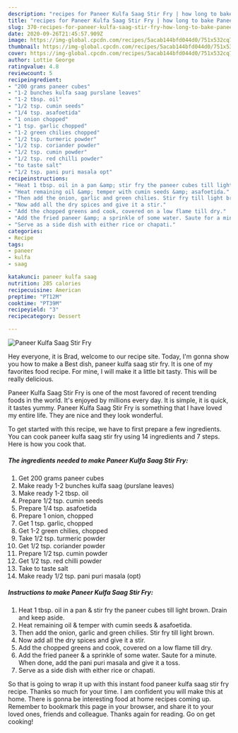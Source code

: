 ```yaml
---
description: "recipes for Paneer Kulfa Saag Stir Fry | how long to bake Paneer Kulfa Saag Stir Fry"
title: "recipes for Paneer Kulfa Saag Stir Fry | how long to bake Paneer Kulfa Saag Stir Fry"
slug: 370-recipes-for-paneer-kulfa-saag-stir-fry-how-long-to-bake-paneer-kulfa-saag-stir-fry
date: 2020-09-26T21:45:57.909Z
image: https://img-global.cpcdn.com/recipes/5acab144bfd044d0/751x532cq70/paneer-kulfa-saag-stir-fry-recipe-main-photo.jpg
thumbnail: https://img-global.cpcdn.com/recipes/5acab144bfd044d0/751x532cq70/paneer-kulfa-saag-stir-fry-recipe-main-photo.jpg
cover: https://img-global.cpcdn.com/recipes/5acab144bfd044d0/751x532cq70/paneer-kulfa-saag-stir-fry-recipe-main-photo.jpg
author: Lottie George
ratingvalue: 4.8
reviewcount: 5
recipeingredient:
- "200 grams paneer cubes"
- "1-2 bunches kulfa saag purslane leaves"
- "1-2 tbsp. oil"
- "1/2 tsp. cumin seeds"
- "1/4 tsp. asafoetida"
- "1 onion chopped"
- "1 tsp. garlic chopped"
- "1-2 green chilies chopped"
- "1/2 tsp. turmeric powder"
- "1/2 tsp. coriander powder"
- "1/2 tsp. cumin powder"
- "1/2 tsp. red chilli powder"
- "to taste salt"
- "1/2 tsp. pani puri masala opt"
recipeinstructions:
- "Heat 1 tbsp. oil in a pan &amp; stir fry the paneer cubes till light brown. Drain and keep aside."
- "Heat remaining oil &amp; temper with cumin seeds &amp; asafoetida."
- "Then add the onion, garlic and green chilies. Stir fry till light brown."
- "Now add all the dry spices and give it a stir."
- "Add the chopped greens and cook, covered on a low flame till dry."
- "Add the fried paneer &amp; a sprinkle of some water. Saute for a minute. When done, add the pani puri masala and give it a toss."
- "Serve as a side dish with either rice or chapati."
categories:
- Recipe
tags:
- paneer
- kulfa
- saag

katakunci: paneer kulfa saag 
nutrition: 285 calories
recipecuisine: American
preptime: "PT12M"
cooktime: "PT39M"
recipeyield: "3"
recipecategory: Dessert

---
```



![Paneer Kulfa Saag Stir Fry](https://img-global.cpcdn.com/recipes/5acab144bfd044d0/751x532cq70/paneer-kulfa-saag-stir-fry-recipe-main-photo.jpg)

Hey everyone, it is Brad, welcome to our recipe site. Today, I'm gonna show you how to make a Best dish, paneer kulfa saag stir fry. It is one of my favorites food recipe. For mine, I will make it a little bit tasty. This will be really delicious.



Paneer Kulfa Saag Stir Fry is one of the most favored of recent trending foods in the world. It's enjoyed by millions every day. It is simple, it is quick, it tastes yummy. Paneer Kulfa Saag Stir Fry is something that I have loved my entire life. They are nice and they look wonderful.


To get started with this recipe, we have to first prepare a few ingredients. You can cook paneer kulfa saag stir fry using 14 ingredients and 7 steps. Here is how you cook that.

<!--inarticleads1-->

##### The ingredients needed to make Paneer Kulfa Saag Stir Fry:

1. Get 200 grams paneer cubes
1. Make ready 1-2 bunches kulfa saag (purslane leaves)
1. Make ready 1-2 tbsp. oil
1. Prepare 1/2 tsp. cumin seeds
1. Prepare 1/4 tsp. asafoetida
1. Prepare 1 onion, chopped
1. Get 1 tsp. garlic, chopped
1. Get 1-2 green chilies, chopped
1. Take 1/2 tsp. turmeric powder
1. Get 1/2 tsp. coriander powder
1. Prepare 1/2 tsp. cumin powder
1. Get 1/2 tsp. red chilli powder
1. Take to taste salt
1. Make ready 1/2 tsp. pani puri masala (opt)




<!--inarticleads2-->

##### Instructions to make Paneer Kulfa Saag Stir Fry:

1. Heat 1 tbsp. oil in a pan &amp; stir fry the paneer cubes till light brown. Drain and keep aside.
1. Heat remaining oil &amp; temper with cumin seeds &amp; asafoetida.
1. Then add the onion, garlic and green chilies. Stir fry till light brown.
1. Now add all the dry spices and give it a stir.
1. Add the chopped greens and cook, covered on a low flame till dry.
1. Add the fried paneer &amp; a sprinkle of some water. Saute for a minute. When done, add the pani puri masala and give it a toss.
1. Serve as a side dish with either rice or chapati.




So that is going to wrap it up with this instant food paneer kulfa saag stir fry recipe. Thanks so much for your time. I am confident you will make this at home. There is gonna be interesting food at home recipes coming up. Remember to bookmark this page in your browser, and share it to your loved ones, friends and colleague. Thanks again for reading. Go on get cooking!
